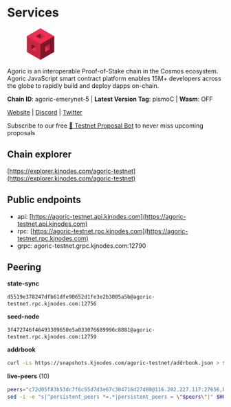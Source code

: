 # Services

<figure><img src="https://raw.githubusercontent.com/kj89/cosmos-images/main/logos/agoric.png" alt=""><figcaption></figcaption></figure>

Agoric is an interoperable Proof-of-Stake chain in the Cosmos ecosystem.  Agoric JavaScript smart contract platform enables 15M+ developers across the  globe to rapidly build and deploy dapps on-chain.

**Chain ID**: agoric-emerynet-5 | **Latest Version Tag**: pismoC | **Wasm**: OFF

[Website](https://agoric.com) | [Discord](https://discord.com/invite/qDW8DRes4s) | [Twitter](https://twitter.com/agoric)



Subscribe to our free [🤖 Testnet Proposal Bot](https://t.me/kjnodes_testnet_proposal_bot) to never miss upcoming proposals


## Chain explorer
[https://explorer.kjnodes.com/agoric-testnet](https://explorer.kjnodes.com/agoric-testnet)

## Public endpoints

* api: [https://agoric-testnet.api.kjnodes.com](https://agoric-testnet.api.kjnodes.com)
* rpc: [https://agoric-testnet.rpc.kjnodes.com](https://agoric-testnet.rpc.kjnodes.com)
* grpc: agoric-testnet.grpc.kjnodes.com:12790

## Peering

**state-sync**

```text
d5519e378247dfb61dfe90652d1fe3e2b3005a5b@agoric-testnet.rpc.kjnodes.com:12756
```

**seed-node**

```text
3f472746f46493309650e5a033076689996c8881@agoric-testnet.rpc.kjnodes.com:12759
```

**addrbook**
```bash
curl -Ls https://snapshots.kjnodes.com/agoric-testnet/addrbook.json > $HOME/.agoric/config/addrbook.json
```

**live-peers** (10)
```bash
peers="c72d05f83b53dc7f6c55d7d3e67c304716d27d80@116.202.227.117:27656,b7a728cbf102ff45dca7d9dc5b433408e240649f@65.109.23.114:14456,8dfb920cdc2eba42b688f44fdd26e12dabfbb6a9@95.217.130.111:27656,70ac007461e0d912aeba6eda56ac3fed7d3087f8@135.181.85.31:26656,793955daf95ad29f003cc4ec7e6c60c00677b2f7@5.9.81.187:30656,980583e1dfd16988b6fdb22dd733f3260c535e45@192.241.137.132:26656,4dee5e4456307469d037c35eb0157f1f252b3f99@135.181.35.255:26656,029b9018489d618e4368e9af34599e07a9fc07c9@34.67.193.183:26656,98e1069b1cfc445e377eda6a0eadd94f7877065d@162.55.169.76:26656,d5519e378247dfb61dfe90652d1fe3e2b3005a5b@65.109.68.190:12756"
sed -i -e "s|^persistent_peers *=.*|persistent_peers = \"$peers\"|" $HOME/.agoric/config/config.toml
```
